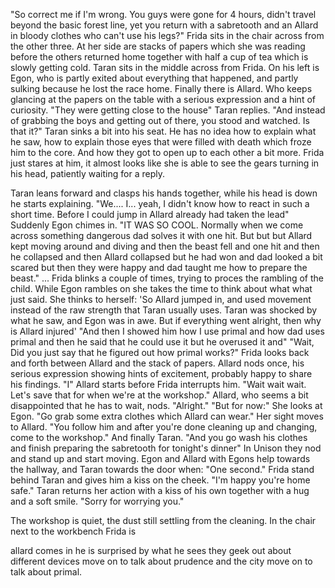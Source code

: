 "So correct me if I'm wrong. You guys were gone for 4 hours, didn't travel beyond the basic forest line, yet you return with a sabretooth and an Allard in bloody clothes who can't use his legs?" Frida sits in the chair across from the other three. At her side are stacks of papers which she was reading before the others returned home together with half a cup of tea which is slowly getting cold. Taran sits in the middle across from Frida. On his left is Egon, who is partly exited about everything that happened, and partly sulking because he lost the race home. Finally there is Allard. Who keeps glancing at the papers on the table with a serious expression and a hint of curiosity. "They were getting close to the house" Taran replies. "And instead of grabbing the boys and getting out of there, you stood and watched. Is that it?" Taran sinks a bit into his seat. He has no idea how to explain what he saw, how to explain those eyes that were filled with death which froze him to the core. And how they got to open up to each other a bit more. Frida just stares at him, it almost looks like she is able to see the gears turning in his head, patiently waiting for a reply. 

Taran leans forward and clasps his hands together, while his head is down he starts explaining. "We.... I... yeah, I didn't know how to react in such a short time. Before I could jump in Allard already had taken the lead" Suddenly Egon chimes in. "IT WAS SO COOL. Normally when we come across something dangerous dad solves it with one hit. But but but Allard kept moving around and diving and then the beast fell and one hit and then he collapsed and then Allard collapsed but he had won and dad looked a bit scared but then they were happy and dad taught me how to prepare the beast." ... Frida blinks a couple of times, trying to proces the rambling of the child. While Egon rambles on she takes the time to think about what what just said. She thinks to herself: 'So Allard jumped in, and used movement instead of the raw strength that Taran usually uses. Taran was shocked by what he saw, and Egon was in awe. But if everything went alright, then why is Allard injured' "And then I showed him how I use primal and how dad uses primal and then he said that he could use it but he overused it and" "Wait, Did you just say that he figured out how primal works?" Frida looks back and forth between Allard and the stack of papers. Allard nods once, his serious expression showing hints of excitement, probably happy to share his findings. "I" Allard starts before Frida interrupts him. "Wait wait wait. Let's save that for when we're at the workshop." Allard, who seems a bit disappointed that he has to wait, nods. "Alright." "But for now:" She looks at Egon. "Go grab some extra clothes which Allard can wear." Her sight moves to Allard. "You follow him and after you're done cleaning up and changing, come to the workshop." And finally Taran. "And you go wash his clothes and finish preparing the sabretooth for tonight's dinner" In Unison they nod and stand up and start moving. Egon and Allard with Egons help towards the hallway, and Taran towards the door when: "One second." Frida stand behind Taran and gives him a kiss on the cheek. "I'm happy you're home safe." Taran returns her action with a kiss of his own together with a hug and a soft smile. "Sorry for worrying you."

The workshop is quiet, the dust still settling from the cleaning. In the chair next to the workbench Frida is 

allard comes in
he is surprised by what he sees
they geek out about different devices
move on to talk about prudence and the city
move on to talk about primal.